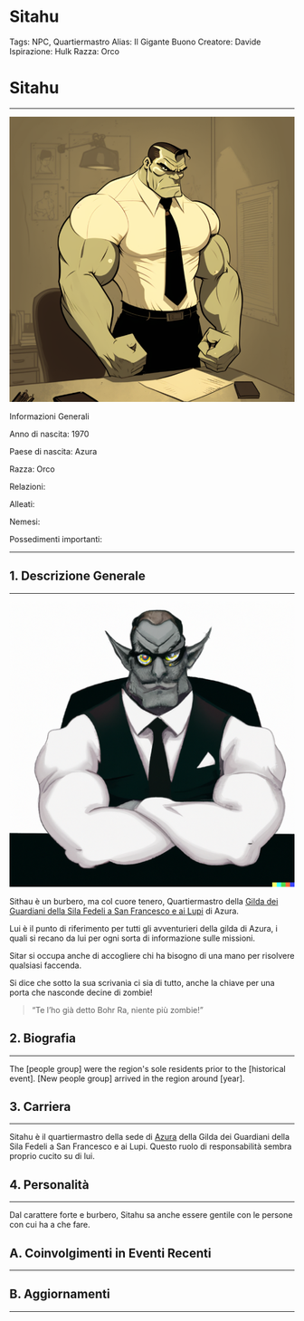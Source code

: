 # Sitahu

Tags: NPC, Quartiermastro
Alias: Il Gigante Buono
Creatore: Davide
Ispirazione: Hulk
Razza: Orco

# Sitahu

---

![Mestesso94_A_dark_muscular_male_orc._He_stands_behind_a_desk_an_8994b418-3b93-4e2a-9ddf-d38deef22bea.png](Sitahu%203e1abded771c4c39a375ae0243478a44/Mestesso94_A_dark_muscular_male_orc._He_stands_behind_a_desk_an_8994b418-3b93-4e2a-9ddf-d38deef22bea.png)

Informazioni Generali

Anno di nascita: 1970

Paese di nascita: Azura

Razza: Orco

Relazioni:

Alleati:

Nemesi:

Possedimenti importanti:

---

## 1. Descrizione Generale

---

![DALL·E 2023-03-26 15.00.21 - A dark muscular fantasy orc. He sits behind a desk and wears an elegant suit, with a white shirt, a black tie and a black pair of glasses. cartoon sty.png](Sitahu%203e1abded771c4c39a375ae0243478a44/DALLE_2023-03-26_15.00.21_-_A_dark_muscular_fantasy_orc._He_sits_behind_a_desk_and_wears_an_elegant_suit_with_a_white_shirt_a_black_tie_and_a_black_pair_of_glasses._cartoon_sty.png)

Sithau è un burbero, ma col cuore tenero, Quartiermastro della [Gilda dei Guardiani della Sila Fedeli a San Francesco e ai Lupi](https://kanka.io/en/campaign/188732/organisations/213470) di Azura. 

Lui è il punto di riferimento per tutti gli avventurieri della gilda di Azura, i quali si recano da lui per ogni sorta di informazione sulle missioni.

Sitar si occupa anche di accogliere chi ha bisogno di una mano per risolvere qualsiasi faccenda.

Si dice che sotto la sua scrivania ci sia di tutto, anche la chiave per una porta che nasconde decine di zombie!

> “Te l’ho già detto Bohr Ra, niente più zombie!”
> 

## 2. Biografia

---

The [people group] were the region's sole residents prior to the [historical event]. [New people group] arrived in the region around [year]. 

## 3. Carriera

---

Sitahu è il quartiermastro della sede di [Azura](Azura%207c14164a934a40648d94bf415b52eee0.md) della Gilda dei Guardiani della Sila Fedeli a San Francesco e ai Lupi. Questo ruolo di responsabilità sembra proprio cucito su di lui.

## 4. Personalità

---

Dal carattere forte e burbero, Sitahu sa anche essere gentile con le persone con cui ha a che fare.

## A. Coinvolgimenti in Eventi Recenti

---

[](Sitahu%203e1abded771c4c39a375ae0243478a44/Untitled%20a5c073df748d49faafdcd1483cca11a6.csv)

## B. Aggiornamenti

---

[](Sitahu%203e1abded771c4c39a375ae0243478a44/Untitled%2079407ebfb30d4c9f9d5a567ab6f7be61.csv)